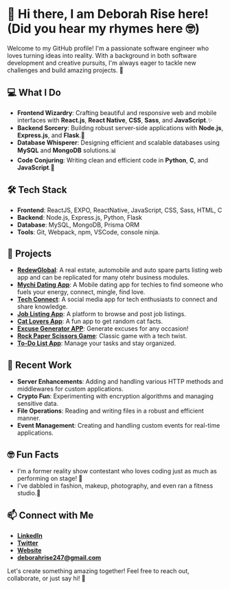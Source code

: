 # 👋 Hi there, I am Deborah Rise here! (Did you hear my rhymes here 🤓)

Welcome to my GitHub profile! I'm a passionate software engineer who loves turning ideas into reality. With a background in both software development and creative pursuits, I'm always eager to tackle new challenges and build amazing projects. 🚀

## 💻 What I Do

- **Frontend Wizardry**: Crafting beautiful and responsive web and mobile interfaces with **React.js**, **React Native**,  **CSS**, **Sass**, and **JavaScript**.✨
- **Backend Sorcery**: Building robust server-side applications with **Node.js**, **Express.js**, and **Flask**.🔧
- **Database Whisperer**: Designing efficient and scalable databases using **MySQL** and **MongoDB** solutions.📊
- **Code Conjuring**: Writing clean and efficient code in **Python**, **C**, and **JavaScript**.🐍

## 🛠️ Tech Stack

- **Frontend**: ReactJS, EXPO, ReactNative, JavaScript, CSS, Sass, HTML, C
- **Backend**: Node.js, Express.js, Python, Flask
- **Database**: MySQL, MongoDB, Prisma ORM
- **Tools**: Git, Webpack, npm, VSCode, console ninja.

## 🚀 Projects
- **[RedewGlobal](#)**: A real estate, automobile and auto spare parts listing web app and can be replicated for many otehr business modules.
- **[Mychi Dating App](#)**: A Mobile dating app for techies to find someone who fuels your energy, connect, mingle, find love.
- **[Tech Connect](#)**: A social media app for tech enthusiasts to connect and share knowledge.
- **[Job Listing App](#)**: A platform to browse and post job listings.
- **[Cat Lovers App](#)**: A fun app to get random cat facts.
- **[Excuse Generator APP](#)**: Generate excuses for any occasion!
- **[Rock Paper Scissors Game](#)**: Classic game with a tech twist.
- **[To-Do List App](#)**: Manage your tasks and stay organized.

## 🔧 Recent Work

- **Server Enhancements**: Adding and handling various HTTP methods and middlewares for custom applications.
- **Crypto Fun**: Experimenting with encryption algorithms and managing sensitive data.
- **File Operations**: Reading and writing files in a robust and efficient manner.
- **Event Management**: Creating and handling custom events for real-time applications.

## 🤓 Fun Facts

- I'm a former reality show contestant who loves coding just as much as performing on stage! 🎤
- I've dabbled in fashion, makeup, photography, and even ran a fitness studio.💃

## 📫 Connect with Me

- **[LinkedIn](https://www.linkedin.com/in/deborahrise)**
- **[Twitter](https://twitter.com/iam_deborahrise)**
- **[Website](https://www.deborahrisetech.com)**
- **[deborahrise247@gmail.com](#deborahrise247@gmail.com)**

Let's create something amazing together! Feel free to reach out, collaborate, or just say hi! 🌟
